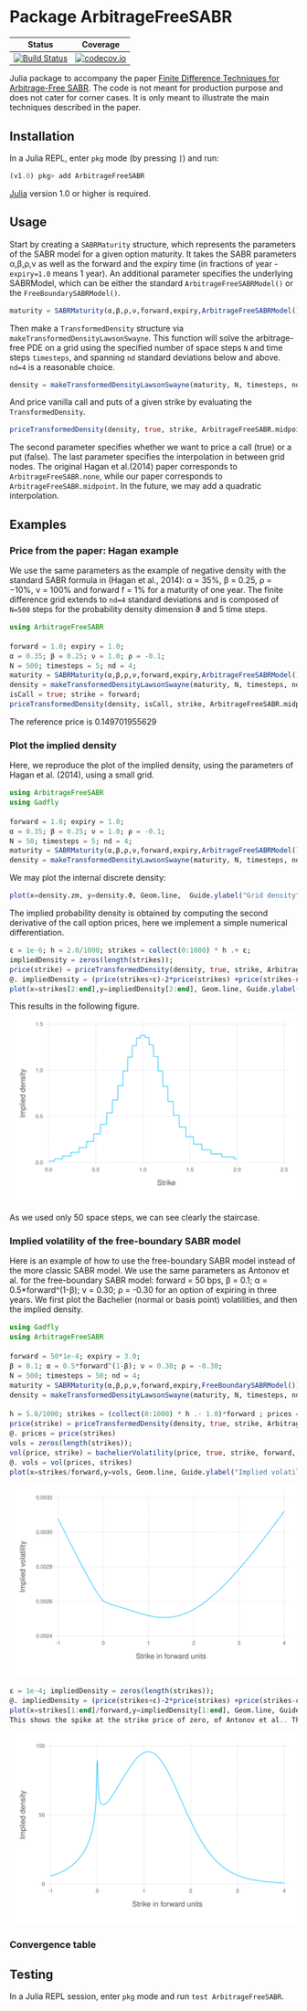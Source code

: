 # Package ArbitrageFreeSABR

| Status | Coverage |
| :----: | :----: |
| [![Build Status](https://travis-ci.org/fabienlefloch/ArbitrageFreeSABR.jl.svg?branch=master)](https://travis-ci.org/fabienlefloch/ArbitrageFreeSABR.jl) | [![codecov.io](http://codecov.io/github/fabienlefloch/ArbitrageFreeSABR.jl/coverage.svg?branch=master)](http://codecov.io/github/fabienlefloch/ArbitrageFreeSABR.jl?branch=master) |


Julia package to accompany the paper [Finite Difference Techniques for Arbitrage-Free SABR](https://www.risk.net/journal-of-computational-finance/2465429/finite-difference-techniques-for-arbitrage-free-sabr). The code is not meant for production purpose and does not cater for corner cases. It is only meant to illustrate the main techniques described in the paper.

## Installation

In a Julia REPL, enter `pkg` mode (by pressing `]`) and run:

```julia
(v1.0) pkg> add ArbitrageFreeSABR
```

[Julia](https://julianlang.org) version 1.0 or higher is required.

## Usage

Start by creating a `SABRMaturity` structure, which represents the parameters of the SABR model for a given option maturity. It takes the SABR parameters α,β,ρ,ν as well as the forward and the expiry time (in fractions of year - `expiry=1.0` means 1 year). An additional parameter specifies the underlying SABRModel, which can be either the standard `ArbitrageFreeSABRModel()` or the `FreeBoundarySABRModel()`.
```julia
maturity = SABRMaturity(α,β,ρ,ν,forward,expiry,ArbitrageFreeSABRModel())
```

Then make a `TransformedDensity` structure via `makeTransformedDensityLawsonSwayne`. This function will solve the arbitrage-free PDE on a grid using the specified number of space steps `N` and time steps `timesteps`, and spanning `nd` standard deviations below and above. `nd=4` is a reasonable choice.
```julia
density = makeTransformedDensityLawsonSwayne(maturity, N, timesteps, nd)
```

And price vanilla call and puts of a given strike by evaluating the `TransformedDensity`.
```julia
priceTransformedDensity(density, true, strike, ArbitrageFreeSABR.midpoint)
```
The second parameter specifies whether we want to price a call (true) or a put (false). The last parameter specifies the interpolation in between grid nodes. The original Hagan et al.(2014) paper corresponds to `ArbitrageFreeSABR.none`, while our paper corresponds to `ArbitrageFreeSABR.midpoint`. In the future, we may add a quadratic interpolation.

## Examples

### Price from the paper: Hagan example
We use the same parameters as the example of negative density with the standard SABR
formula in (Hagan et al., 2014): α = 35%, β = 0.25, ρ = −10%, ν = 100% and forward f = 1% for a maturity of one year.
The finite difference grid extends to `nd=4` standard deviations and is composed of `N=500` steps for the probability density dimension ϑ and 5 time steps.

```julia
using ArbitrageFreeSABR

forward = 1.0; expiry = 1.0;
α = 0.35; β = 0.25; ν = 1.0; ρ = -0.1;
N = 500; timesteps = 5; nd = 4;
maturity = SABRMaturity(α,β,ρ,ν,forward,expiry,ArbitrageFreeSABRModel())
density = makeTransformedDensityLawsonSwayne(maturity, N, timesteps, nd)
isCall = true; strike = forward;
priceTransformedDensity(density, isCall, strike, ArbitrageFreeSABR.midpoint)
```

The reference price is 0.149701955629

### Plot the implied density
Here, we reproduce the plot of the implied density, using the parameters of Hagan et al. (2014), using a small grid.

```julia
using ArbitrageFreeSABR
using Gadfly

forward = 1.0; expiry = 1.0;
α = 0.35; β = 0.25; ν = 1.0; ρ = -0.1;
N = 50; timesteps = 5; nd = 4;
maturity = SABRMaturity(α,β,ρ,ν,forward,expiry,ArbitrageFreeSABRModel())
density = makeTransformedDensityLawsonSwayne(maturity, N, timesteps, nd)
```
We may plot the internal discrete density:
```julia
plot(x=density.zm, y=density.ϑ, Geom.line,  Guide.ylabel("Grid density"),Guide.xlabel("ϑ"))
```
The implied probability density is obtained by computing the second derivative of the call option prices, here we implement a simple numerical differentiation.
```julia
ε = 1e-6; h = 2.0/1000; strikes = collect(0:1000) * h .+ ε;
impliedDensity = zeros(length(strikes));
price(strike) = priceTransformedDensity(density, true, strike, ArbitrageFreeSABR.midpoint)
@. impliedDensity = (price(strikes+ε)-2*price(strikes) +price(strikes-ε)) /ε^2
plot(x=strikes[2:end],y=impliedDensity[2:end], Geom.line, Guide.ylabel("Implied density"),Guide.xlabel("Strike"))
```
This results in the following figure.
![Implied density of the arbitrage-free SABR model, using Hagan (2014) parameters](./hagan_density.svg "Implied density of the arbitrage-free SABR model, using Hagan (2014)")

As we used only 50 space steps, we can see clearly the staircase.

### Implied volatility of the free-boundary SABR model
Here is an example of how to use the free-boundary SABR model instead of the more classic SABR model. We use the same parameters as Antonov et al. for the free-boundary SABR model: forward = 50 bps, β = 0.1; α = 0.5*forward^(1-β); ν = 0.30; ρ = -0.30 for an option of expiring in three years. We first plot the Bachelier (normal or basis point) volatilities, and then the implied density.

```julia
using Gadfly
using ArbitrageFreeSABR

forward = 50*1e-4; expiry = 3.0;
β = 0.1; α = 0.5*forward^(1-β); ν = 0.30; ρ = -0.30;
N = 500; timesteps = 50; nd = 4;
maturity = SABRMaturity(α,β,ρ,ν,forward,expiry,FreeBoundarySABRModel())
density = makeTransformedDensityLawsonSwayne(maturity, N, timesteps, nd)

h = 5.0/1000; strikes = (collect(0:1000) * h .- 1.0)*forward ; prices = zeros(length(strikes));
price(strike) = priceTransformedDensity(density, true, strike, ArbitrageFreeSABR.midpoint)
@. prices = price(strikes)
vols = zeros(length(strikes));
vol(price, strike) = bachelierVolatility(price, true, strike, forward, expiry)
@. vols = vol(prices, strikes)
plot(x=strikes/forward,y=vols, Geom.line, Guide.ylabel("Implied volatility"),Guide.xlabel("Strike in forward units"))
```

![Implied Bachelier volatility of the free-boundary SABR model, using Antonov et al. parameters](./antonov_bachelier.svg "Implied Bachelier volatility of the free-boundary SABR model, using Antonov et al. parameters")

```julia
ε = 1e-4; impliedDensity = zeros(length(strikes));
@. impliedDensity = (price(strikes+ε)-2*price(strikes) +price(strikes-ε)) /ε^2
plot(x=strikes[1:end]/forward,y=impliedDensity[1:end], Geom.line, Guide.ylabel("Implied density"),Guide.xlabel("Strike in forward units"))
This shows the spike at the strike price of zero, of Antonov et al.. This spike stems from the model, and not from any artificial numerical error.
```
![Implied density of the free-boundary SABR model, using Antonov et al. parameters](./antonov_density.svg "Implied density of the free-boundary SABR model, using Antonov et al. parameters")
### Convergence table

## Testing

In a Julia REPL session, enter `pkg` mode and run `test ArbitrageFreeSABR`.
